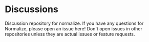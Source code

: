 Discussions
===========

Discussion repository for normalize.
If you have any questions for Normalize, 
please open an issue here!
Don't open issues in other repositories unless they are actual issues or feature requests.
